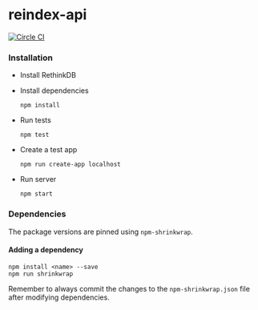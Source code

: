 # reindex-api

[![Circle CI](https://circleci.com/gh/reindexio/reindex-api.svg?style=svg&circle-token=080d24db0ad712462742bb77cd91a316c2267e46)](https://circleci.com/gh/reindexio/reindex-api)

### Installation

- Install RethinkDB
- Install dependencies

  ```
  npm install
  ```
- Run tests

  ```
  npm test
  ```
- Create a test app

  ```
  npm run create-app localhost
  ```
- Run server

  ```
  npm start
  ```

### Dependencies

The package versions are pinned using `npm-shrinkwrap`.

#### Adding a dependency

```
npm install <name> --save
npm run shrinkwrap
```

Remember to always commit the changes to the `npm-shrinkwrap.json` file after
modifying dependencies.
